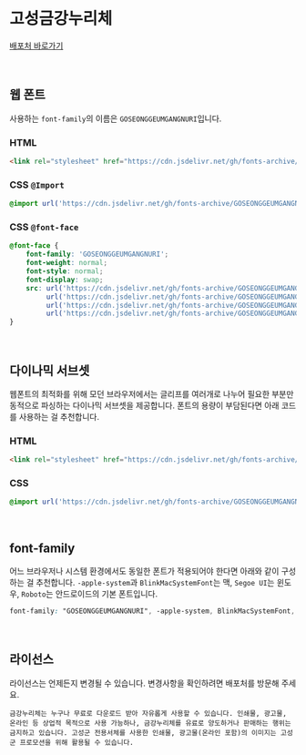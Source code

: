 # 고성금강누리체

[배포처 바로가기](https://www.gwgs.go.kr/kor/sub05_0307.do)

&nbsp;

## 웹 폰트

사용하는 `font-family`의 이름은 `GOSEONGGEUMGANGNURI`입니다.

### HTML

```html
<link rel="stylesheet" href="https://cdn.jsdelivr.net/gh/fonts-archive/GOSEONGGEUMGANGNURI/GOSEONGGEUMGANGNURI.css" type="text/css"/>
```

### CSS `@Import`

```css
@import url('https://cdn.jsdelivr.net/gh/fonts-archive/GOSEONGGEUMGANGNURI/GOSEONGGEUMGANGNURI.css');
```

### CSS `@font-face`

```css
@font-face {
    font-family: 'GOSEONGGEUMGANGNURI';
    font-weight: normal;
    font-style: normal;
    font-display: swap;
    src: url('https://cdn.jsdelivr.net/gh/fonts-archive/GOSEONGGEUMGANGNURI/GOSEONGGEUMGANGNURI.woff2') format('woff2'),
         url('https://cdn.jsdelivr.net/gh/fonts-archive/GOSEONGGEUMGANGNURI/GOSEONGGEUMGANGNURI.woff') format('woff'),
         url('https://cdn.jsdelivr.net/gh/fonts-archive/GOSEONGGEUMGANGNURI/GOSEONGGEUMGANGNURI.otf') format('opentype'),
         url('https://cdn.jsdelivr.net/gh/fonts-archive/GOSEONGGEUMGANGNURI/GOSEONGGEUMGANGNURI.ttf') format('truetype');
}
```

&nbsp;

## 다이나믹 서브셋

웹폰트의 최적화를 위해 모던 브라우저에서는 글리프를 여러개로 나누어 필요한 부분만 동적으로 파싱하는 다이나믹 서브셋을 제공합니다. 폰트의 용량이 부담된다면 아래 코드를 사용하는 걸 추천합니다.

### HTML

```html
<link rel="stylesheet" href="https://cdn.jsdelivr.net/gh/fonts-archive/GOSEONGGEUMGANGNURI/subsets/GOSEONGGEUMGANGNURI-dynamic-subset.css" type="text/css"/>
```

### CSS

```css
@import url('https://cdn.jsdelivr.net/gh/fonts-archive/GOSEONGGEUMGANGNURI/subsets/GOSEONGGEUMGANGNURI-dynamic-subset.css');
```

&nbsp;

## font-family

어느 브라우저나 시스템 환경에서도 동일한 폰트가 적용되어야 한다면 아래와 같이 구성하는 걸 추천합니다. `-apple-system`과 `BlinkMacSystemFont`는 맥, `Segoe UI`는 윈도우, `Roboto`는 안드로이드의 기본 폰트입니다.


```css
font-family: "GOSEONGGEUMGANGNURI", -apple-system, BlinkMacSystemFont, "Segoe UI", Roboto, Oxygen, Ubuntu, Cantarell, "Open Sans", "Helvetica Neue", sans-serif;
```

&nbsp;

## 라이선스

라이선스는 언제든지 변경될 수 있습니다. 변경사항을 확인하려면 배포처를 방문해 주세요.

```
금강누리체는 누구나 무료로 다운로드 받아 자유롭게 사용할 수 있습니다. 인쇄물, 광고물, 온라인 등 상업적 목적으로 사용 가능하나, 금강누리체를 유료로 양도하거나 판매하는 행위는 금지하고 있습니다. 고성군 전용서체를 사용한 인쇄물, 광고물(온라인 포함)의 이미지는 고성군 프로모션을 위해 활용될 수 있습니다.
```
